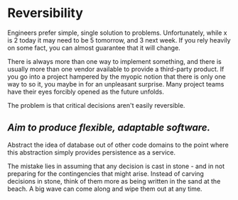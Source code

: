 # Reversibility

Engineers prefer simple, single solution to problems. Unfortunately, while x is 2 today it may need to be 5 tomorrow, and 3 next week. If you rely heavily on some fact, you can almost guarantee that it will change.

There is always more than one way to implement something, and there is usually more than one vendor available to provide a third-party product. If you go into a project hampered by the myopic notion that there is only one way to so it, you maybe in for an unpleasant surprise. Many project teams have their eyes forcibly opened as the future unfolds.

The problem is that critical decisions aren't easily reversible.

## *Aim to produce flexible, adaptable software.*

Abstract the idea of database out of other code domains to the point where this abstraction simply provides persistence as a service.

The mistake lies in assuming that any decision is cast in stone - and in not preparing for the contingencies that might arise. Instead of carving decisions in stone, think of them more as being written in the sand at the beach. A big wave can come along and wipe them out at any time.
